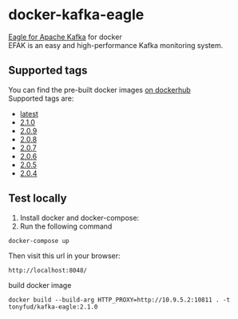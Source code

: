 # docker-kafka-eagle
[Eagle for Apache Kafka](https://www.kafka-eagle.org/) for docker  
EFAK is an easy and high-performance Kafka monitoring system.

## Supported tags
You can find the pre-built docker images [on dockerhub](https://hub.docker.com/r/nickzurich/kafka-eagle)  
Supported tags are:
- [latest](https://github.com/nick-zh/docker-kafka-eagle/blob/main/Dockerfile)
- [2.1.0](https://github.com/nick-zh/docker-kafka-eagle/blob/2.1.0/Dockerfile)
- [2.0.9](https://github.com/nick-zh/docker-kafka-eagle/blob/2.0.9/Dockerfile)
- [2.0.8](https://github.com/nick-zh/docker-kafka-eagle/blob/2.0.8/Dockerfile)
- [2.0.7](https://github.com/nick-zh/docker-kafka-eagle/blob/2.0.7/Dockerfile)
- [2.0.6](https://github.com/nick-zh/docker-kafka-eagle/blob/2.0.6/Dockerfile)
- [2.0.5](https://github.com/nick-zh/docker-kafka-eagle/blob/2.0.5/Dockerfile)
- [2.0.4](https://github.com/nick-zh/docker-kafka-eagle/blob/2.0.4/Dockerfile)

## Test locally
1. Install docker and docker-compose:
2. Run the following command
```
docker-compose up
```
Then visit this url in your browser:
```
http://localhost:8048/
```

build docker image
```
docker build --build-arg HTTP_PROXY=http://10.9.5.2:10811 . -t tonyfud/kafka-eagle:2.1.0
```
